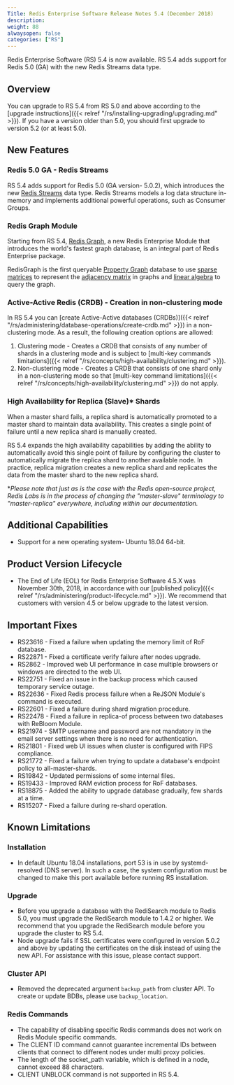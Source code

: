 ```yaml
---
Title: Redis Enterprise Software Release Notes 5.4 (December 2018)
description: 
weight: 88
alwaysopen: false
categories: ["RS"]
---
```

Redis Enterprise Software (RS) 5.4 is now available. RS 5.4 adds support for Redis 5.0 (GA) with the new Redis Streams data type.

## Overview

You can upgrade to RS 5.4 from RS 5.0 and above according to the [upgrade instructions]({{< relref "/rs/installing-upgrading/upgrading.md" >}}). If you have a version older than 5.0, you should first upgrade to version 5.2 (or at least 5.0).

## New Features

### Redis 5.0 GA - Redis Streams

RS 5.4 adds support for Redis 5.0 (GA version- 5.0.2), which introduces the new [Redis Streams](https://redis.io/topics/streams-intro) data type. Redis Streams models a log data structure in-memory and implements additional powerful operations, such as Consumer Groups.

### Redis Graph Module

Starting from RS 5.4, [Redis Graph](https://oss.redislabs.com/redisgraph/), a new Redis Enterprise Module that introduces the world's fastest graph database, is an integral part of Redis Enterprise package.

RedisGraph is the first queryable [Property Graph](https://github.com/opencypher/openCypher/blob/master/docs/property-graph-model.adoc) database to use [sparse matrices](https://en.wikipedia.org/wiki/Sparse_matrix) to represent the [adjacency matrix](https://en.wikipedia.org/wiki/Adjacency_matrix) in graphs and [linear algebra](http://faculty.cse.tamu.edu/davis/GraphBLAS.html) to query the graph.

### Active-Active Redis (CRDB) - Creation in non-clustering mode

In RS 5.4 you can [create Active-Active databases (CRDBs)]({{< relref "/rs/administering/database-operations/create-crdb.md" >}}) in a non-clustering mode. As a result, the following creation options are allowed:

1. Clustering mode - Creates a CRDB that consists of any number of shards in a clustering mode and is subject to [multi-key commands limitations]({{< relref "/rs/concepts/high-availability/clustering.md" >}}).
1. Non-clustering mode - Creates a CRDB that consists of one shard only in a non-clustering mode so that [multi-key command limitations]({{< relref "/rs/concepts/high-availability/clustering.md" >}}) do not apply.

### High Availability for Replica (Slave)* Shards

When a master shard fails, a replica shard is automatically promoted to a master shard to maintain data availability. This creates a single point of failure until a new replica shard is manually created.

RS 5.4 expands the high availability capabilities by adding the ability to automatically avoid this single point of failure by configuring the cluster to automatically migrate the replica shard to another available node. In practice, replica migration creates a new replica shard and replicates the data from the master shard to the new replica shard.

*_Please note that just as is the case with the Redis open-source project, Redis Labs is in the process of changing the "master-slave" terminology to "master-replica" everywhere, including within our documentation._

## Additional Capabilities

-   Support for a new operating system- Ubuntu 18.04 64-bit.

## Product Version Lifecycle

-   The End of Life (EOL) for Redis Enterprise Software 4.5.X was November 30th, 2018, in accordance with our [published policy]({{< relref "/rs/administering/product-lifecycle.md" >}}). We recommend that customers with version 4.5 or below upgrade to the latest version.

## Important Fixes

-   RS23616 - Fixed a failure when updating the memory limit of RoF database.
-   RS22871 - Fixed a certificate verify failure after nodes upgrade.
-   RS2862 - Improved web UI performance in case multiple browsers or windows are directed to the web UI.
-   RS22751 - Fixed an issue in the backup process which caused temporary service outage.
-   RS22636 - Fixed Redis process failure when a ReJSON Module's command is executed.
-   RS22601 - Fixed a failure during shard migration procedure.
-   RS22478 - Fixed a failure in replica-of process between two databases with ReBloom Module.
-   RS21974 - SMTP username and password are not mandatory in the email server settings when there is no need for authentication.
-   RS21801 - Fixed web UI issues when cluster is configured with FIPS compliance.
-   RS21772 - Fixed a failure when trying to update a database's endpoint policy to all-master-shards.
-   RS19842 - Updated permissions of some internal files.
-   RS19433 - Improved RAM eviction process for RoF databases.
-   RS18875 - Added the ability to upgrade database gradually, few shards at a time.
-   RS15207 - Fixed a failure during re-shard operation.

## Known Limitations

### Installation

-   In default Ubuntu 18.04 installations, port 53 is in use by systemd-resolved (DNS server). In such a case, the system configuration must be changed to make this port available before running RS installation.

### Upgrade

-   Before you upgrade a database with the RediSearch module to Redis 5.0, you must upgrade the RediSearch module to 1.4.2 or higher. We recommend that you upgrade the RediSearch module before you upgrade the cluster to RS 5.4.
-   Node upgrade fails if SSL certificates were configured in version 5.0.2 and above by updating the certificates on the disk instead of using the new API. For assistance with this issue, please contact support. 

### Cluster API

-   Removed the deprecated argument `backup_path` from cluster API. To create or update BDBs, please use `backup_location`.

### Redis Commands

-   The capability of disabling specific Redis commands does not work on Redis Module specific commands.
-   The CLIENT ID command cannot guarantee incremental IDs between clients that connect to different nodes under multi proxy policies.
-   The length of the socket_path variable, which is defined in a node, cannot exceed 88 characters.
-   CLIENT UNBLOCK command is not supported in RS 5.4.
